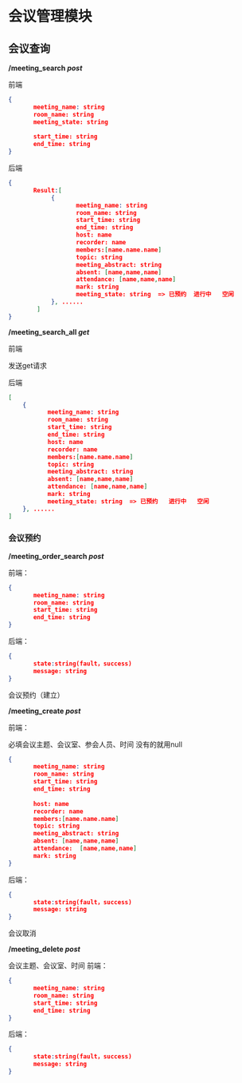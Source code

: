 # **会议管理模块**

## **会议查询**

**/meeting_search *post***

前端

```json
{
    ​	meeting_name: string
    ​	room_name: string
    ​	meeting_state: string
    
    ​ 	start_time: string
    ​ 	end_time: string
}
```

后端

```json
{
    ​	Result:[
    		{
                ​	meeting_name: string
                ​	room_name: string
                ​	start_time: string
                ​	end_time: string
                ​	host: name
                ​	recorder: name
                ​	members:[name.name.name]
                ​	topic: string
                ​	meeting_abstract: string
                ​	absent: [name,name,name]
                ​	attendance: [name,name,name]
                ​	mark: string
                ​	meeting_state: string  => 已预约  进行中   空闲
			}, ......
		]
}
```

**/meeting_search_all *get***

前端 

发送get请求

后端
```json
[
    {
        ​	meeting_name: string
        ​	room_name: string
        ​ 	start_time: string
        ​ 	end_time: string
        ​ 	host: name
        ​ 	recorder: name
        ​ 	members:[name.name.name]
        ​ 	topic: string
        ​ 	meeting_abstract: string
        ​ 	absent: [name,name,name]
        ​ 	attendance: [name,name,name]
        ​ 	mark: string
        ​ 	meeting_state: string  => 已预约   进行中   空闲
	}, ......
]

```


### **会议预约**

**/meeting_order_search *post***

前端：

```json
{
    ​ 	meeting_name: string
    ​ 	room_name: string
    ​ 	start_time: string
    ​ 	end_time: string
}
```

后端：

```json
{    	
    ​ 	state:string(fault，success)
    ​ 	message: string
}
```







会议预约（建立）

**/meeting_create *post***

前端：

必填会议主题、会议室、参会人员、时间
没有的就用null

```json
{
    ​ 	meeting_name: string
    ​ 	room_name: string
    ​ 	start_time: string
    ​ 	end_time: string
    
    ​ 	host: name
    ​ 	recorder: name
    ​ 	members:[name.name.name]
    ​ 	topic: string
    ​ 	meeting_abstract: string
    ​ 	absent: [name,name,name]
    ​ 	attendance:  [name,name,name]
    ​ 	mark: string
}
```

后端：

```json
{    	
    ​ 	state:string(fault，success)
    ​ 	message: string
}
```

会议取消

**/meeting_delete *post***

会议主题、会议室、时间
前端：

```json
{
    ​ 	meeting_name: string
    ​ 	room_name: string
    ​ 	start_time: string
    ​ 	end_time: string
}
```
后端：

```json
{    	
    ​ 	state:string(fault，success)
    ​ 	message: string
}
```